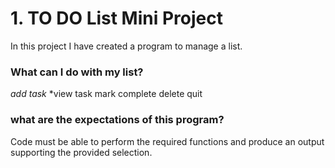 
# 1. TO DO List Mini Project

In this project I have created a program to manage a list. 

### What can I do with my list?

*add task*
*view task
mark complete
delete
quit

### what are the expectations of this program?

Code must be able to perform the required functions and produce an output supporting the provided selection. 
